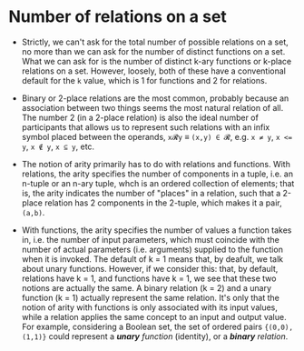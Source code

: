 # Number of relations on a set

* Strictly, we can't ask for the total number of possible relations on a set, no more than we can ask for the number of distinct functions on a set. What we can ask for is the number of distinct k-ary functions or k-place relations on a set. However, loosely, both of these have a conventional default for the `k` value, which is 1 for functions and 2 for relations.

* Binary or 2-place relations are the most common, probably because an association between two things seems the most natural relation of all. The number 2 (in a 2-place relation) is also the ideal number of participants that allows us to represent such relations with an infix symbol placed between the operands, `x𝓡y` ≡ `(x,y) ∈ 𝓡`, e.g. `x ≠ y`, `x <= y`, `x ∉ y`, `x ⊆ y`, etc.

* The notion of arity primarily has to do with relations and functions. With relations, the arity specifies the number of components in a tuple, i.e. an n-tuple or an n-ary tuple, whch is an ordered collection of elements; that is, the arity indicates the number of "places" in a relation, such that a 2-place relation has 2 components in the 2-tuple, which makes it a pair, `(a,b)`.

* With functions, the arity specifies the number of values a function takes in, i.e. the number of input parameters, which must coincide with the number of actual parameters (i.e. arguments) supplied to the function when it is invoked. The default of k = 1 means that, by deafult, we talk about unary functions. However, if we consider this: that, by default, relations have k = 1, and functions have k = 1, we see that these two notions are actually the same. A binary relation (k = 2) and a unary function (k = 1) actually represent the same relation. It's only that the notion of arity with functions is only associated with its input values, while a relation applies the same concept to an input and output value. For example, considering a Boolean set, the set of ordered pairs `{(0,0),(1,1)}` could represent a *__unary__ function* (identity), or a *__binary__ relation*.
